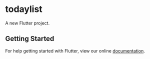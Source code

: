 # todaylist

A new Flutter project.

## Getting Started

For help getting started with Flutter, view our online
[documentation](https://flutter.io/).
